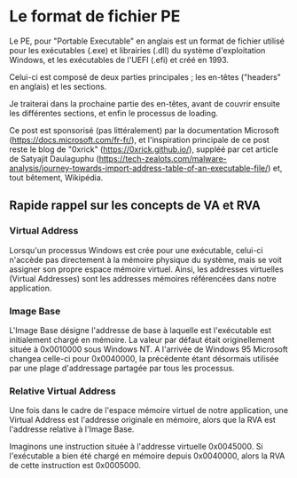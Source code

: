 # Le format de fichier PE

Le PE, pour "Portable Executable" en anglais est un format de fichier utilisé pour les exécutables
(.exe) et librairies (.dll) du système d'exploitation Windows, et les exécutables de l'UEFI (.efi) et créé en 1993.

Celui-ci est composé de deux parties principales ; les en-têtes ("headers" en anglais) et les sections.


Je traiterai dans la prochaine partie des en-têtes, avant de couvrir ensuite les différentes sections, et enfin le processus de loading.

Ce post est sponsorisé (pas littéralement) par la documentation Microsoft (https://docs.microsoft.com/fr-fr/), et l'inspiration principale de ce post reste le blog de "0xrick" (https://0xrick.github.io/), suppléé par cet article de Satyajit Daulaguphu (https://tech-zealots.com/malware-analysis/journey-towards-import-address-table-of-an-executable-file/) et, tout bêtement, Wikipédia.

## Rapide rappel sur les concepts de VA et RVA

### Virtual Address

Lorsqu'un processus Windows est crée pour une exécutable, celui-ci n'accède pas directement à la mémoire physique du système, mais se voit assigner son propre espace mémoire virtuel. Ainsi, les addresses virtuelles (Virtual Addresses) sont les addresses mémoires référencées dans notre application.

### Image Base

L'Image Base désigne l'addresse de base à laquelle est l'exécutable est initialement chargé en mémoire. La valeur par défaut était originellement située à 0x0010000 sous Windows NT. A l'arrivée de Windows 95 Microsoft changea celle-ci pour 0x0040000, la précédente étant désormais utilisée par une plage d'addressage partagée par tous les processus.

### Relative Virtual Address

Une fois dans le cadre de l'espace mémoire virtuel de notre application, une Virtual Address est l'addresse originale en mémoire, alors que la RVA est l'addresse relative à l'Image Base.

Imaginons une instruction située à l'addresse virtuelle 0x0045000. Si l'exécutable a bien été chargé en mémoire depuis 0x0040000, alors la RVA de cette instruction est 0x0005000.